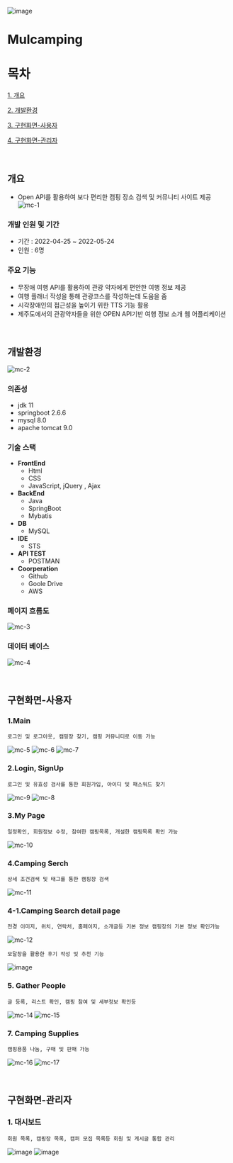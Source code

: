 ![image](https://user-images.githubusercontent.com/84059211/212462581-317da28e-4ce9-40ec-b364-37c5cf9aeb14.png)
# Mulcamping

# 목차
[1. 개요](#개요)

[2. 개발환경](#개발환경)

[3. 구현화면-사용자](#구현화면-사용자)

[4. 구현화면-관리자](#구현화면-관리자)

<br/>

## 개요
- Open API를 활용하여 보다 편리한 캠핑 장소 검색 및 커뮤니티 사이트 제공
![mc-1](https://user-images.githubusercontent.com/84059211/212459538-1360c50e-3ad8-4e46-88a1-ca7e95957c6f.png)


### 개발 인원 및 기간
- 기간 : 2022-04-25 ~ 2022-05-24
- 인원 : 6명 

### 주요 기능
- 무장애 여행 API를 활용하여 관광 약자에게 편안한 여행 정보 제공
- 여행 플래너 작성을 통해 관광코스를 작성하는데 도움을 줌
- 시각장애인의 접근성을 높이기 위한 TTS 기능 활용
- 제주도에서의 관광약자들을 위한 OPEN API기반 여행 정보 소개 웹 어플리케이션 

<br/>

## 개발환경
![mc-2](https://user-images.githubusercontent.com/84059211/212459597-729f4bd4-1dd9-4ba1-86d8-6a5057cf5a74.png)
### 의존성
- jdk 11
- springboot 2.6.6
- mysql 8.0
- apache tomcat 9.0

### 기술 스택
- <b>FrontEnd</b>
    - Html
    - CSS
    - JavaScript, jQuery , Ajax
- <b>BackEnd</b>
    - Java
    - SpringBoot
    - Mybatis
- <b>DB</b>
    - MySQL
- <b>IDE</b>
    - STS
- <b>API TEST</b>
   - POSTMAN
- <b>Coorperation</b>
   - Github
   - Goole Drive
   - AWS
   
### 페이지 흐름도
![mc-3](https://user-images.githubusercontent.com/84059211/212459733-256a0161-4c2d-422c-9a44-589c106e7f7f.png)

### 데이터 베이스
![mc-4](https://user-images.githubusercontent.com/84059211/212459788-3d16f791-1d52-47e3-b770-f8f9b4812c0a.png)

<br/>

## 구현화면-사용자

### 1.Main
```
로그인 및 로그아웃, 캠핑장 찾기, 캠핑 커뮤니티로 이동 가능
```
![mc-5](https://user-images.githubusercontent.com/84059211/212460753-55ed69ea-f301-4caf-9a04-90019fd4a3fd.png)
![mc-6](https://user-images.githubusercontent.com/84059211/212460760-9539cf2b-2ead-49fb-b3b6-785c19b1f09c.png)
![mc-7](https://user-images.githubusercontent.com/84059211/212460767-97e5b6e7-fa3b-40e5-a735-97c64faad517.png)

### 2.Login, SignUp
```
로그인 및 유효성 검사를 통한 회원가입, 아이디 및 패스워드 찾기
```
![mc-9](https://user-images.githubusercontent.com/84059211/212460655-0715de12-200b-4b77-ab2d-19f68c2a3f4a.png)
![mc-8](https://user-images.githubusercontent.com/84059211/212460657-d59e6a9c-c2ee-486d-be00-0fee36bc6977.png)

### 3.My Page
```
일정확인, 회원정보 수정, 참여한 캠핑목록, 개설한 캠핑목록 확인 가능
```
![mc-10](https://user-images.githubusercontent.com/84059211/212460530-f568f760-6c3f-489a-bd14-1654402ce421.png)

### 4.Camping Serch
```
상세 조건검색 및 태그를 통한 캠핑장 검색  
```
![mc-11](https://user-images.githubusercontent.com/84059211/212460874-a1c87f83-f9e7-4011-8607-4196c7c78780.png)

### 4-1.Camping Search detail page
```
전경 이미지, 위치, 연락처, 홈페이지, 소개글등 기본 정보 캠핑장의 기본 정보 확인가능
```
![mc-12](https://user-images.githubusercontent.com/84059211/212460979-fcfd2c70-9bed-4474-9d79-42a5dd40f861.png)
```
모달창을 활용한 후기 작성 및 추천 기능
```
![image](https://user-images.githubusercontent.com/84059211/212462499-be7dba5c-b3de-47cd-bdc1-bef4f46f79c5.png)

### 5. Gather People
```
글 등록, 리스트 확인, 캠핑 참여 및 세부정보 확인등 
```
![mc-14](https://user-images.githubusercontent.com/84059211/212461569-7d9c96fd-1d9f-432b-bcf7-58e4547e163e.png)
![mc-15](https://user-images.githubusercontent.com/84059211/212461570-e7317c50-4206-4bfb-87bc-4975117ede7d.png)

### 7. Camping Supplies
```
캠핑용품 나눔, 구매 및 판패 가능
```
![mc-16](https://user-images.githubusercontent.com/84059211/212461843-b77dad30-57a6-4adb-9dfc-85faf4ea6bd0.png)
![mc-17](https://user-images.githubusercontent.com/84059211/212461844-018b7289-13bc-4079-a01e-27b90fb06975.png)

<br/>

## 구현화면-관리자
### 1. 대시보드
```
회원 목록, 캠핑장 목록, 캠퍼 모집 목록등 회원 및 게시글 통합 관리
```
![image](https://user-images.githubusercontent.com/84059211/212461954-450f7779-753d-4b1f-88cc-39e913da1983.png)
![image](https://user-images.githubusercontent.com/84059211/212462010-1ba068ac-61eb-4633-93b7-9a35d1787b81.png)
